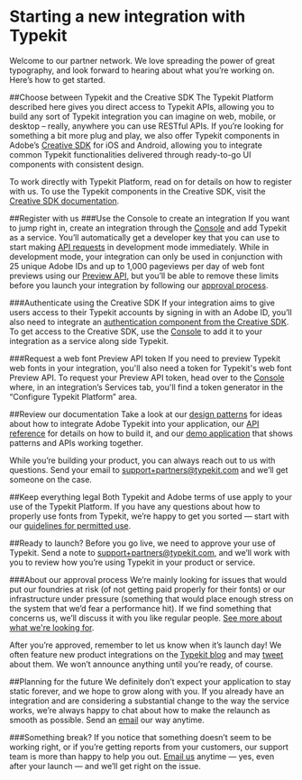 # Starting a new integration with Typekit

Welcome to our partner network. We love spreading the power of great typography, and look forward to hearing about what you’re working on. Here’s how to get started.

##Choose between Typekit and the Creative SDK
The Typekit Platform described here gives you direct access to Typekit APIs, allowing you to build any sort of Typekit integration you can imagine on web, mobile, or desktop – really, anywhere you can use RESTful APIs. If you’re looking for something a bit more plug and play, we also offer Typekit components in Adobe’s [Creative SDK](https://creativesdk.adobe.com/docs.html) for iOS and Android, allowing you to integrate common Typekit functionalities delivered through ready-to-go UI components with consistent design.

To work directly with Typekit Platform, read on for details on how to register with us. To use the Typekit components in the Creative SDK, visit the [Creative SDK documentation](https://creativesdk.adobe.com/docs.html).

##Register with us
###Use the Console to create an integration
If you want to jump right in, create an integration through the [Console](http://adobe.io/console) and add Typekit as a service. You’ll automatically get a developer key that you can use to start making [API requests](http://docs.typekit.io/) in development mode immediately. While in development mode, your integration can only be used in conjunction with 25 unique Adobe IDs and up to 1,000 pageviews per day of web font previews using our [Preview API](/api-reference/web_font_preview_api.md), but you’ll be able to remove these limits before you launch your integration by following our [approval process](/partnership/approval_process.md).

###Authenticate using the Creative SDK
If your integration aims to give users access to their Typekit accounts by signing in with an Adobe ID, you’ll also need to integrate an [authentication component from the Creative SDK](https://creativesdk.adobe.com/docs.html). To get access to the Creative SDK, use the [Console](http://adobe.io/console) to add it to your integration as a service along side Typekit.

###Request a web font Preview API token
If you need to preview Typekit web fonts in your integration, you'll also need a token for Typekit's web font Preview API. To request your Preview API token, head over to the [Console](http://adobe.io/console) where, in an integration’s Services tab, you'll find a token generator in the “Configure Typekit Platform” area.

##Review our documentation
Take a look at our [design patterns](patterns.md) for ideas about how to integrate Adobe Typekit into your application, our [API reference](api_reference.md) for details on how to build it, and our [demo application](http://demo.typekit.io/) that shows patterns and APIs working together.

While you’re building your product, you can always reach out to us with questions. Send your email to [support+partners@typekit.com](mailto:support+partners@typekit.com) and we’ll get someone on the case.

##Keep everything legal
Both Typekit and Adobe terms of use apply to your use of the Typekit Platform. If you have any questions about how to properly use fonts from Typekit, we’re happy to get you sorted — start with our [guidelines for permitted use](/partnership/legal.md).

##Ready to launch?
Before you go live, we need to approve your use of Typekit. Send a note to [support+partners@typekit.com](support+partners@typekit.com), and we’ll work with you to review how you’re using Typekit in your product or service.

###About our approval process
We’re mainly looking for issues that would put our foundries at risk (of not getting paid properly for their fonts) or our infrastructure under pressure (something that would place enough stress on the system that we’d fear a performance hit). If we find something that concerns us, we’ll discuss it with you like regular people. [See more about what we're looking for](/partnership/approval_process.md).

After you’re approved, remember to let us know when it’s launch day! We often feature new product integrations on the [Typekit blog](http://blog.typekit.com/) and may [tweet](http://twitter.com/typekit) about them. We won’t announce anything until you’re ready, of course.

##Planning for the future
We definitely don’t expect your application to stay static forever, and we hope to grow along with you. If you already have an integration and are considering a substantial change to the way the service works, we’re always happy to chat about how to make the relaunch as smooth as possible. Send an [email](mailto:support+partners@typekit.com) our way anytime.

###Something break?
If you notice that something doesn’t seem to be working right, or if you’re getting reports from your customers, our support team is more than happy to help you out. [Email us](mailto:support+partners@typekit.com) anytime — yes, even after your launch — and we’ll get right on the issue.
